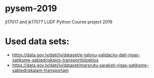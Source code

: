 # pysem-2019
jt17017 and jk17077 LUDF Python Course project 2019

# Used data sets:
  - https://data.gov.lv/dati/lv/dataset/e-talonu-validaciju-dati-rigas-satiksme-sabiedriskajos-transportlidzeklos
  - https://data.gov.lv/dati/lv/dataset/marsrutu-saraksti-rigas-satiksme-sabiedriskajam-transportam
